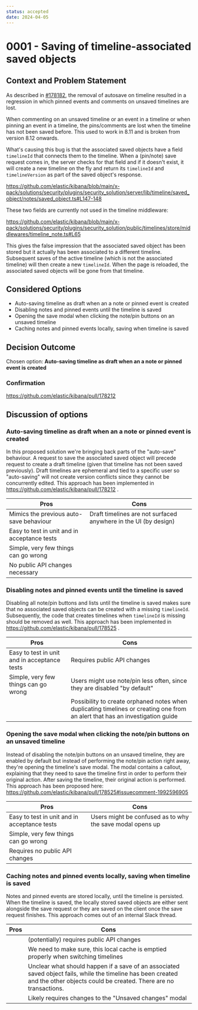 ```yaml
---
status: accepted
date: 2024-04-05
---
```


# 0001 - Saving of timeline-associated saved objects

## Context and Problem Statement

As described in [#178182](https://github.com/elastic/kibana/issues/178182), the removal of autosave on timeline resulted in a regression in which pinned events and comments on unsaved timelines are lost.

When commenting on an unsaved timeline or an event in a timeline or when pinning an event in a timeline, the pins/comments are lost when the timeline has not been saved before. This used to work in 8.11 and is broken from version 8.12 onwards.

What's causing this bug is that the associated saved objects have a field `timelineId` that connects them to the timeline. When a (pin/note) save request comes in, the server checks for that field and if it doesn't exist, it will create a new timeline on the fly and return its `timelineId` and `timelineVersion` as part of the saved object's response.

https://github.com/elastic/kibana/blob/main/x-pack/solutions/security/plugins/security_solution/server/lib/timeline/saved_object/notes/saved_object.ts#L147-148

These two fields are currently not used in the timeline middleware:

https://github.com/elastic/kibana/blob/main/x-pack/solutions/security/plugins/security_solution/public/timelines/store/middlewares/timeline_note.ts#L65

This gives the false impression that the associated saved object has been stored but it actually has been associated to a different timeline. Subsequent saves of the active timeline (which is not the associated timeline) will then create a new `timelineId`. When the page is reloaded, the associated saved objects will be gone from that timeline.

## Considered Options

- Auto-saving timeline as draft when an a note or pinned event is created
- Disabling notes and pinned events until the timeline is saved
- Opening the save modal when clicking the note/pin buttons on an unsaved timeline
- Caching notes and pinned events locally, saving when timeline is saved

## Decision Outcome

Chosen option: **Auto-saving timeline as draft when an a note or pinned event is created**

### Confirmation

https://github.com/elastic/kibana/pull/178212

## Discussion of options

### Auto-saving timeline as draft when an a note or pinned event is created

In this proposed solution we're bringing back parts of the "auto-save" behaviour. A request to save the associated saved object will precede request to create a draft timeline (given that timeline has not been saved previously). Draft timelines are ephemeral and tied to a specific user so "auto-saving" will not create version conflicts since they cannot be concurrently edited.
This approach has been implemented in https://github.com/elastic/kibana/pull/178212 .

| Pros                                         | Cons                                                            |
| -------------------------------------------- | --------------------------------------------------------------- |
| Mimics the previous auto-save behaviour      | Draft timelines are not surfaced anywhere in the UI (by design) |
| Easy to test in unit and in acceptance tests |                                                                 |
| Simple, very few things can go wrong         |                                                                 |
| No public API changes necessary              |                                                                 |

### Disabling notes and pinned events until the timeline is saved

Disabling all note/pin buttons and lists until the timeline is saved makes sure that no associated saved objects can be created with a missing `timelineId`. Subsequently, the code that creates timelines when `timelineId` is missing should be removed as well.
This approach has been implemented in https://github.com/elastic/kibana/pull/178525 .

| Pros                                         | Cons                                                                      |
| -------------------------------------------- | ------------------------------------------------------------------------- |
| Easy to test in unit and in acceptance tests | Requires public API changes                                               |
| Simple, very few things can go wrong         | Users might use note/pin less often, since they are disabled "by default" |
|                                              | Possibility to create orphaned notes when duplicating timelines or creating one from an alert that has an investigation guide |

### Opening the save modal when clicking the note/pin buttons on an unsaved timeline

Instead of disabling the note/pin buttons on an unsaved timeline, they are enabled by default but instead of performing the note/pin action right away, they're opening the timeline's save modal. The modal contains a callout, explaining that they need to save the timeline first in order to perform their original action. After saving the timeline, their original action is performed.
This approach has been proposed here: https://github.com/elastic/kibana/pull/178525#issuecomment-1992596905

| Pros                                         | Cons                                                      |
| -------------------------------------------- | --------------------------------------------------------- |
| Easy to test in unit and in acceptance tests | Users might be confused as to why the save modal opens up |
| Simple, very few things can go wrong         |                                                           |
| Requires no public API changes               |                                                           |

### Caching notes and pinned events locally, saving when timeline is saved

Notes and pinned events are stored locally, until the timeline is persisted. When the timeline is saved, the locally stored saved objects are either sent alongside the save request or they are saved on the client once the save request finishes.
This approach comes out of an internal Slack thread.

| Pros | Cons
| ---- | -------------------------------------------------------------------------------------------------------------------------------------------------------------------------------- |
|      | (potentially) requires public API changes                                                                                                                                        |
|      | We need to make sure, this local cache is emptied properly when switching timelines                                                                                              |
|      | Unclear what should happen if a save of an associated saved object fails, while the timeline has been created and the other objects could be created. There are no transactions. |
|      | Likely requires changes to the "Unsaved changes" modal                                                                                                                           |
